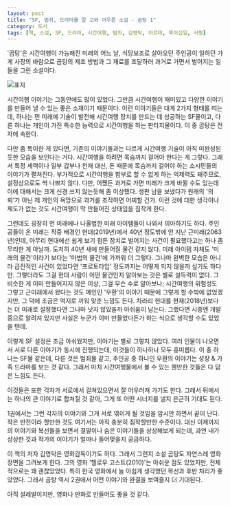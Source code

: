```yaml
---
layout: post
title: "SF, 범죄, 드라마를 잘 고와 어우른 소설 - 곰탕 1"
category: 도서
tags: [책, 소설, SF, 드라마, 시간여행, 범죄, 김영탁, 아르테, 북이십일, 서평]
---
```


'곰탕'은
시간여행이 가능해진 미래의 어느 날,
식당보조로 살아오던 주인공이 일하던 가게 사장의 바람으로
곰탕의 제조 방법과 그 재료를 조달하러 과거로 가면서 벌어지는 일들을 그린 소설이다.

![표지](https://lh3.googleusercontent.com/4AsSYnXW13nyXfwn8n0taM2IAXH6YTbWVMh4OgP538eQr11FUFYEqoRCwtfCQDnEW5ZsfGOmc2uDDA=s480)

시간여행 이야기는 그동안에도 많이 있었다.
그만큼 시간여행이 재미있고 다양한 이야기를 만들어 낼 수 있는 좋은 소재이기 때문이다.
이런 이야기들은 대게 2가지 형태를 띠는데,
하나는 먼 미래에 기술이 발전해 시간여행 장치를 만드는 데 성공하는 SF물이고,
다른 하나는 개인이 가진 특수한 능력으로 시간여행을 하는 판타지물이다.
이 중 곰탕은 전자에 속한다.

다만 좀 특이한 게 있다면, 기존의 이야기들과는 다르게
시간여행 기술이 아직 미완성된 듯한 모습을 보인다는 거다.
시간여행을 하려면 목숨까지 걸어야 한다는 게 그렇다.
그래서 특정 세력이나 일부 갑부나 천재 대신,
돈 때문에 목숨까지 걸어야 하는 소시민들의 이야기가 펼쳐진다.
부가적으로 시간여행을 함부로 할 수 없게 하는 억제력도 돼주므로, 설정상으로도 썩 나쁘지 않다.
다만, 어쨌든 과거로 가면 미래가 크게 바뀔 수도 있는데
이에 대해서는 크게 신경 쓰지 않는듯해 좀 이상했다.
생판 남을 보냈다가 원래의 '의뢰'가 아닌 제 개인의 욕망으로 과거를 조작하면 어찌할 건가.
이런 것에 대한 생각이나 제도가 없는 것도 시간여행이 막 만들어진 상태임을 짐작게 한다.

그런데도 굉장히 먼 미래에나 나올법한 미래 아이템들이 나와서 의아하기도 하다.
주인공들이 온 미래는 작중 배경인 현대(2019년)에서 40년 정도밖에 안 지난 근미래(2063년)인데,
아무리 현대에선 쉽게 보기 힘든 장치로 벌어지는 사건이 필요했다고는 하나 좀 무리한 게 아닐까.
도저히 40년 새에 만들어질 물건 같지 않다.
미래 아이템 자체도 '미래의 물건'이라기 보다는 '마법의 물건'에 가까워 더 그렇다.
그나마 완벽한 모습은 아니라 급진적인 사건이 있었다면 '프로토타입' 정도까지는 어떻게 되지 않을까 싶기도 하다만.
그렇더라도 그걸 현대 사람이 어떤 물건인지 알아보는 것은 별로 설득력이 없다.
그 비슷한 게 이미 만들어지지 않은 이상, 그걸 무슨 수로 알아보나;
시간여행의 위험성도 그렇고 근미래에서 왔다는 것도
메인인 '우환'의 이야기 때문에 그렇게 할 수밖에 없었겠지만,
그 덕에 조금은 억지로 끼워 맞춘 느낌도 든다.
차라리 현대를 현재(2018년)보다는 더 미래로 설정했다면 그나마 낫지 않았을까 아쉬움이 남는다.
그랬다면 시중엔 개발 중으로 알려져 있지만
사실은 누군가 이미 만들었다든가 하는 식으로 생각할 수도 있었을 텐데.

이렇게 SF 설정은 조금 아쉬웠지만, 이야기는 별로 그렇지 않았다.
여러 인물이 나오면서 서로 다른 이야기가 동시에 진행되는데,
이것들이 하나하나 모두 흥미롭다.
이 중 하나는 SF물 같은데,
다른 것은 범죄물 같고,
주인공 중 하나인 우환의 이야기는 성장 & 가족 드라마를 보는 것 같다.
그래서 마치 시간여행물에서 볼 수 있는 웬만한 것들은 다 담은 느낌도 든다.

이것들은 또한 각자가 서로에서 걸쳐있으면서 잘 어우러져 가기도 한다.
그래서 뒤에서는 하나의 큰 이야기로 합쳐질 것 같아,
그게 또 어떤 시너지를 낼지 은근히 기대도 된다.

1권에서는 그런 각자의 이야기와
그게 서로 엮이게 될 것임을 암시만 하면서 끝이 난다.
작은 반전이라 할만한 것도 여기서는 아직 충분히 짐작할만한 수준이다.
대신 이제까지의 이야기와 복선들을 보면서
결말이나 숨은 이야기들을 상상해보게 되는데,
과연 내가 상상한 것과 작가의 이야기가 얼마나 들어맞을지 궁금하다.

이 책의 저자 김영탁은 영화감독이기도 하다.
그래서 그런지 소설 곰탕도 자연스레 영화 장면을 그려보게 한다.
그의 영화 '헬로우 고스트(2010)'는 아쉬운 점도 있었지만, 전체적으로는 꽤 괜찮았었다.
특히 한국 영화에서 늘 아쉽게 생각했던 복선과 후반 처리가 좋았었다.
그래서 곰탕 역시 2권에서 어떤 이야기와 완결을 보여줄지 더 기대된다.

아직 설레발이지만, 영화나 만화로 만들어도 좋을 것 같다.
